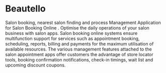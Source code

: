 # Beautello
 Salon booking, nearest salon finding and process Management Application for Salon Booking Online . Optimise the daily operations of your salon business with salon apps. Salon booking online systems ensure multifunction support for services such as appointment booking, scheduling, reports, billing and payments for the maximum utilisation of available resources. The various management features attached to the salon appointment apps offer customers the advantage of store locator tools, booking confirmation notifications, check-in timings, wait list and upcoming discount coupons.
